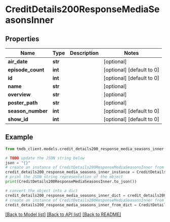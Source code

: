 # CreditDetails200ResponseMediaSeasonsInner


## Properties

Name | Type | Description | Notes
------------ | ------------- | ------------- | -------------
**air_date** | **str** |  | [optional] 
**episode_count** | **int** |  | [optional] [default to 0]
**id** | **int** |  | [optional] [default to 0]
**name** | **str** |  | [optional] 
**overview** | **str** |  | [optional] 
**poster_path** | **str** |  | [optional] 
**season_number** | **int** |  | [optional] [default to 0]
**show_id** | **int** |  | [optional] [default to 0]

## Example

```python
from tmdb_client.models.credit_details200_response_media_seasons_inner import CreditDetails200ResponseMediaSeasonsInner

# TODO update the JSON string below
json = "{}"
# create an instance of CreditDetails200ResponseMediaSeasonsInner from a JSON string
credit_details200_response_media_seasons_inner_instance = CreditDetails200ResponseMediaSeasonsInner.from_json(json)
# print the JSON string representation of the object
print(CreditDetails200ResponseMediaSeasonsInner.to_json())

# convert the object into a dict
credit_details200_response_media_seasons_inner_dict = credit_details200_response_media_seasons_inner_instance.to_dict()
# create an instance of CreditDetails200ResponseMediaSeasonsInner from a dict
credit_details200_response_media_seasons_inner_from_dict = CreditDetails200ResponseMediaSeasonsInner.from_dict(credit_details200_response_media_seasons_inner_dict)
```
[[Back to Model list]](../README.md#documentation-for-models) [[Back to API list]](../README.md#documentation-for-api-endpoints) [[Back to README]](../README.md)


